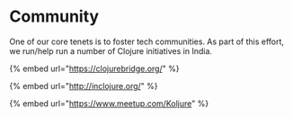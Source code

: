 # Community

One of our core tenets is to foster tech communities. As part of this effort, we run/help run a number of Clojure initiatives in India.

{% embed url="https://clojurebridge.org/" %}

{% embed url="http://inclojure.org/" %}

{% embed url="https://www.meetup.com/Koljure" %}




